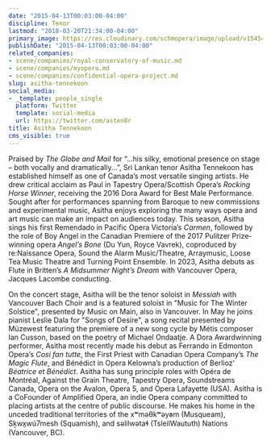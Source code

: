 ```yaml
---
date: "2015-04-13T00:03:00-04:00"
discipline: Tenor
lastmod: "2018-03-20T21:34:00-04:00"
primary_image: https://res.cloudinary.com/schmopera/image/upload/v1545409169/media/webhook-uploads/1521596056901/asitha_tennekoon_headshot_5x7_col.jpg.jpg
publishDate: "2015-04-13T00:03:00-04:00"
related_companies:
- scene/companies/royal-conservatory-of-music.md
- scene/companies/myopera.md
- scene/companies/confidential-opera-project.md
slug: asitha-tennekoon
social_media:
- _template: people_single
  platform: Twitter
  template: social-media
  url: https://twitter.com/asten8r
title: Asitha Tennekoon
cms_visible: true
---
```

Praised by _The Globe and Mail_ for “...his silky, emotional presence on stage – both vocally and dramatically...”, Sri Lankan tenor Asitha Tennekoon has established himself as one of Canada’s most versatile singing artists. He drew critical acclaim as Paul in Tapestry Opera/Scottish Opera’s _Rocking Horse Winner_, receiving the 2016 Dora Award for Best Male Performance. Sought after for performances spanning from Baroque to new commissions and experimental music, Asitha enjoys exploring the many ways opera and art music can make an impact on audiences today. This season, Asitha sings his first Remendado in Pacific Opera Victoria’s _Carmen_, followed by the role of Boy Angel in the Canadian Premiere of the 2017 Pulitzer Prize­winning opera _Angel’s Bone_ (Du Yun, Royce Vavrek), co­produced by re:Naissance Opera, Sound the Alarm Music/Theatre, Arraymusic, Loose Tea Music Theatre and Turning Point Ensemble. In 2023, Asitha debuts as Flute in Britten’s _A Midsummer Night’s Dream_ with Vancouver Opera, Jacques Lacombe conducting. 

On the concert stage, Asitha will be the tenor soloist in _Messiah_ with Vancouver Bach Choir and is a featured soloist in "Music for The Winter Solstice", presented by Music on Main, also in Vancouver. In May he joins pianist Leslie Dala for "Songs of Desire", a song recital presented by Müzewest featuring the premiere of a new song cycle by Métis composer Ian Cusson, based on the poetry of Michael Ondaatje. A Dora Award­winning performer, Asitha most recently made his debut as Ferrando in Edmonton Opera’s _Cosi fan tutte_, the First Priest with Canadian Opera Company’s _The Magic Flute_, and Bénédict in Opera Kelowna’s production of Berlioz’ _Béatrice et Bénédict_. Asitha has sung principle roles with Opéra de Montréal, Against the Grain Theatre, Tapestry Opera, Soundstreams Canada, Opera on the Avalon, Opera 5, and Opera Lafayette (USA). Asitha is a Co­Founder of Amplified Opera, an indie Opera company committed to placing artists at the centre of public discourse. He makes his home in the unceded traditional territories of the xʷməθkʷəy̓əm (Musqueam), Sḵwx̱wú7mesh (Squamish), and səlilwətaɬ (Tsleil­Waututh) Nations (Vancouver, BC).